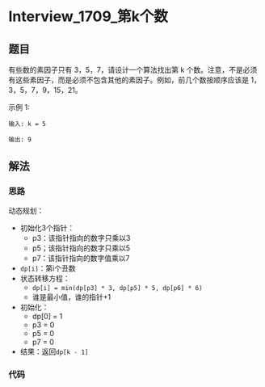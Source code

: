 # Interview_1709_第k个数
## 题目
有些数的素因子只有 3，5，7，请设计一个算法找出第 k 个数。注意，不是必须有这些素因子，而是必须不包含其他的素因子。例如，前几个数按顺序应该是 1，3，5，7，9，15，21。

示例 1:
```
输入: k = 5

输出: 9
```
## 解法
### 思路
动态规划：
- 初始化3个指针：
    - p3：该指针指向的数字只乘以3
    - p5；该指针指向的数字只乘以5
    - p7：该指针指向的数字值乘以7
- `dp[i]`：第i个丑数
- 状态转移方程：
    - `dp[i] = min(dp[p3] * 3, dp[p5] * 5, dp[p6] * 6)`
    - 谁是最小值，谁的指针+1
- 初始化：
    - dp[0] = 1
    - p3 = 0
    - p5 = 0
    - p7 = 0
- 结果：返回`dp[k - 1]`
### 代码
```java

```